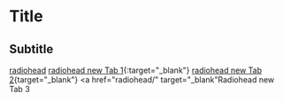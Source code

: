 # Title 
## Subtitle

[radiohead](radiohead/)
[radiohead new Tab 1](radiohead/){:target="_blank"}
[radiohead new Tab 2](radiohead/){target="_blank"}
<a href="radiohead/" target="_blank"Radiohead new Tab 3</a>

